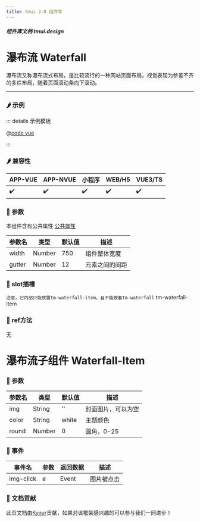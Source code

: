 ```yaml
---
title: tmui 3.0 组件库
---
```


<dirtoc></dirtoc>

##### 组件库文档 tmui.design

# 瀑布流 Waterfall
瀑布流又称瀑布流式布局，是比较流行的一种网站页面布局，视觉表现为参差不齐的多栏布局，随着页面滚动条向下滚动。

---

### :hot_pepper: 示例

<webview url="https://tmui.design/h5/#/pages/showdata/waterfall"></webview>

::: details 示例模板

@[code vue](pages/showdata/waterfall.nvue)

:::

### :hot_pepper: 兼容性

| APP-VUE            | APP-NVUE           | 小程序                | WEB/H5             | VUE3/TS            |
|--------------------|--------------------|--------------------|--------------------|--------------------|
| :heavy_check_mark: | :heavy_check_mark: | :heavy_check_mark: | :heavy_check_mark: | :heavy_check_mark: |

### :seedling: 参数
本组件含有公共属性 [公共属性](/doc/spec/组件公共样式.md)

| 参数名    | 类型     | 默认值 | 描述      |
|--------|--------|-----|---------|
| width  | Number | 750 | 组件整体宽度  |
| gutter | Number | 12  | 元素之间的间距 |

### :corn: slot插槽
`注意，它内部只能放置tm-waterfall-item，且不能嵌套tm-waterfall`
tm-waterfall-item

### :green_salad: ref方法
无

# 瀑布流子组件 Waterfall-Item

### :seedling: 参数
| 参数名   | 类型     | 默认值   | 描述   |
|-------|--------|-------|------|
| img   | String | ''    | 封面图片，可以为空 |
| color | String | white | 主题颜色 |
| round | Number | 0     | 圆角，0-25 |

### :rose: 事件
| 事件名       | 参数  | 返回数据  | 描述    |
|-----------|-----|-------|-------|
| img-click | e   | Event | 图片被点击 |

### :couplekiss: 文档贡献
此页文档由[Kyour](https://github.com/kyour-cn)贡献，如果对该框架感兴趣的可以参与我们一同进步！
